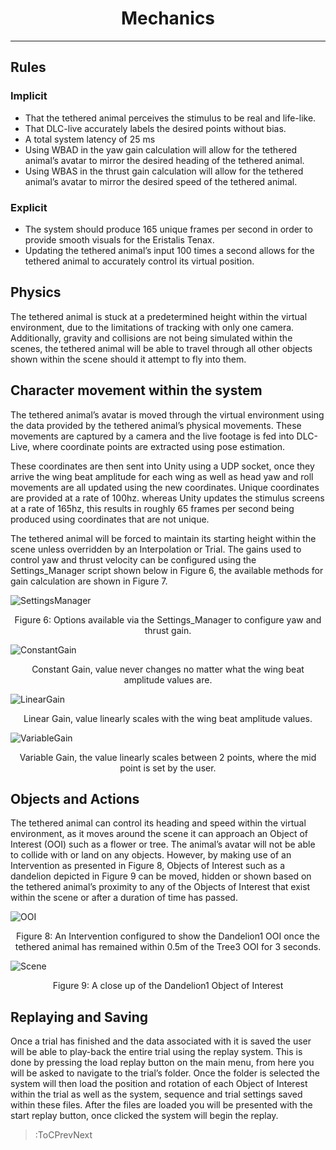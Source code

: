 <style>
img[src*="#centered"] {
    margin:auto;
    display:block;
 }
 img[src*="#invertedcenter"] {
    margin:auto;
    display:block;
    background: white;
    width: 55%;
    height: auto;
 }
  div
 {
   text-align: justify;
   text-justify: inter-word;
 }
 img[src*="#small"] {
    width: 250px;
    height: auto;
 }
 div.centertext{
    text-align:center;
 }
 abbr{
    border: none;
    text-decoration: none;
    color: lightblue;
}
h1{
   text-align:center;
}
</style>

# Mechanics
<hr>

## Rules

### Implicit

- That the tethered animal perceives the stimulus to be real and life-like. 
- That DLC-live accurately labels the desired points without bias.
- A total system latency of 25 ms
- Using WBAD in the yaw gain calculation will allow for the tethered animal’s avatar to mirror the desired heading of the tethered animal. 
- Using WBAS in the thrust gain calculation will allow for the tethered animal’s avatar to mirror the desired speed of the tethered animal. 


### Explicit
- The system should produce 165 unique frames per second in order to provide smooth visuals for the Eristalis Tenax.
- Updating the tethered animal’s input 100 times a second allows for the tethered animal to accurately control its virtual position.


## Physics

The tethered animal is stuck at a predetermined height within the virtual environment, due to the limitations of tracking with only one camera. Additionally, gravity and collisions are not being simulated within the scenes, the tethered animal will be able to travel through all other objects shown within the scene should it attempt to fly into them. 

## Character movement within the system

The tethered animal’s avatar is moved through the virtual environment using the data provided by the tethered animal’s physical movements. These movements are captured by a camera and the live footage is fed into DLC-Live, where coordinate points are extracted using pose estimation. 

These coordinates are then sent into Unity using a UDP socket, once they arrive the wing beat amplitude for each wing as well as head yaw and roll movements are all updated using the new coordinates. Unique coordinates are provided at a rate of 100hz. whereas Unity updates the stimulus screens at a rate of 165hz, this results in roughly 65 frames per second being produced using coordinates that are not unique. 

The tethered animal will be forced to maintain its starting height within the scene unless overridden by an Interpolation or Trial. The gains used to control yaw and thrust velocity can be configured using the Settings_Manager script shown below in Figure 6, the available methods for gain calculation are shown in Figure 7.

![SettingsManager](../../images/image3.png#centered)
<div class="centertext">Figure 6: Options available via the Settings_Manager to configure yaw and thrust gain.</div>

![ConstantGain](../../images/Systemdesignimages/image2.png#centered)

<div class="centertext">Constant Gain, value never changes no matter what the wing beat amplitude values are.</div>

![LinearGain](../../images/Systemdesignimages/image1.png#centered)

<div class="centertext">Linear Gain, value linearly scales with the wing beat amplitude values.</div>

![VariableGain](../../images/Systemdesignimages/image11.png#centered)

<div class="centertext">Variable Gain, the value linearly scales between 2 points, where the mid point is set by the user.</div>

## Objects and Actions

The tethered animal can control its heading and speed within the virtual environment, as it moves around the scene it can approach an Object of Interest (OOI) such as a flower or tree. The animal’s avatar will not be able to collide with or land on any objects. However, by making use of an Intervention as presented in Figure 8, Objects of Interest such as a dandelion depicted in Figure 9 can be moved, hidden or shown based on the tethered animal’s proximity to any of the Objects of Interest that exist within the scene or after a duration of time has passed.

![OOI](../../images/Systemdesignimages/ooi_dand.png#centered)

<div class="centertext">Figure 8: An Intervention configured to show the Dandelion1 OOI once the tethered animal has remained within 0.5m of the Tree3 OOI for 3 seconds.</div>

![Scene](../../images/Systemdesignimages/flowers.png#centered)

<div class="centertext">Figure 9: A close up of the Dandelion1 Object of Interest</div>

## Replaying and Saving

Once a trial has finished and the data associated with it is saved the user will be able to play-back the entire trial using the replay system. This is done by pressing the load replay button on the main menu, from here you will be asked to navigate to the trial’s folder. Once the folder is selected the system will then load the position and rotation of each Object of Interest within the trial as well as the system, sequence and trial settings saved within these files. After the files are loaded you will be presented with the start replay button, once clicked the system will begin the replay.

> :ToCPrevNext